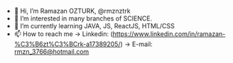 - 👋 Hi, I’m Ramazan OZTURK, @rmznztrk
- 👀 I’m interested in  many branches of SCIENCE.
- 🌱 I’m currently learning JAVA, JS, ReactJS, HTML/CSS
- 📫 How to reach me -> Linkedin: (https://www.linkedin.com/in/ramazan-%C3%B6zt%C3%BCrk-a17389205/) 
                      -> E-mail: rmzn_3766@hotmail.com


<!---
rmznztrk/rmznztrk is a ✨ special ✨ repository because its `README.md` (this file) appears on your GitHub profile.
You can click the Preview link to take a look at your changes.
--->
